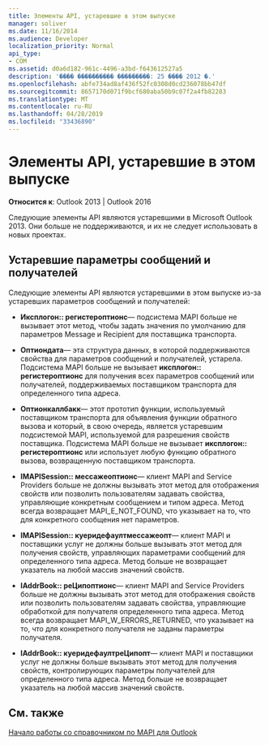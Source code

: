 ```yaml
---
title: Элементы API, устаревшие в этом выпуске
manager: soliver
ms.date: 11/16/2014
ms.audience: Developer
localization_priority: Normal
api_type:
- COM
ms.assetid: d0a6d182-961c-4496-a3bd-f643612527a5
description: '���� ���������� ���������: 25 ���� 2012 �.'
ms.openlocfilehash: abfe734ad8af436f52fc0308d0cd236078bb47df
ms.sourcegitcommit: 8657170d071f9bcf680aba50b9c07f2a4fb82283
ms.translationtype: MT
ms.contentlocale: ru-RU
ms.lasthandoff: 04/28/2019
ms.locfileid: "33436890"
---
```

# <a name="api-elements-deprecated-in-this-edition"></a>Элементы API, устаревшие в этом выпуске

  
  
**Относится к**: Outlook 2013 | Outlook 2016 
  
Следующие элементы API являются устаревшими в Microsoft Outlook 2013. Они больше не поддерживаются, и их не следует использовать в новых проектах.
  
## <a name="deprecation-of-message-and-recipient-options"></a>Устаревшие параметры сообщений и получателей

Следующие элементы API являются устаревшими в этом выпуске из-за устаревших параметров сообщений и получателей:
  
- **Иксплогон:: регистероптионс**— подсистема MAPI больше не вызывает этот метод, чтобы задать значения по умолчанию для параметров Message и Recipient для поставщика транспорта.
    
- **Оптиондата**— эта структура данных, в которой поддерживаются свойства для параметров сообщений и получателей, устарела. Подсистема MAPI больше не вызывает **иксплогон:: регистероптионс** для получения всех параметров сообщений или получателей, поддерживаемых поставщиком транспорта для определенного типа адреса. 
    
- **Оптионкаллбакк**— этот прототип функции, используемый поставщиком транспорта для объявления функции обратного вызова и который, в свою очередь, является устаревшим подсистемой MAPI, используемой для разрешения свойств поставщика. Подсистема MAPI больше не вызывает **иксплогон:: регистероптионс** или использует любую функцию обратного вызова, возвращенную поставщиком транспорта. 
    
- **IMAPISession:: мессажеоптионс**— клиент MAPI and Service Providers больше не должны вызывать этот метод для отображения свойств или позволить пользователям задавать свойства, управляющие конкретным сообщением и типом адреса. Метод всегда возвращает MAPI_E_NOT_FOUND, что указывает на то, что для конкретного сообщения нет параметров.
    
- **IMAPISession:: куеридефаултмессажеопт**— клиент MAPI и поставщики услуг не должны больше вызывать этот метод для получения свойств, управляющих параметрами сообщений для определенного типа адреса. Метод больше не возвращает указатель на любой массив значений свойств.
    
- **IAddrBook:: реЦипоптионс**— клиент MAPI and Service Providers больше не должны вызывать этот метод для отображения свойств или позволить пользователям задавать свойства, управляющие обработкой для получателя определенного типа адреса. Метод всегда возвращает MAPI_W_ERRORS_RETURNED, что указывает на то, что для конкретного получателя не заданы параметры получателя.
    
- **IAddrBook:: куеридефаултреЦипопт**— клиент MAPI и поставщики услуг не должны больше вызывать этот метод для получения свойств, контролирующих параметры получателей для определенного типа адреса. Метод больше не возвращает указатель на любой массив значений свойств.
    
## <a name="see-also"></a>См. также



[Начало работы со справочником по MAPI для Outlook](getting-started-with-the-outlook-mapi-reference.md)

